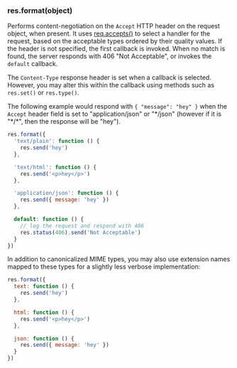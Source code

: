 <h3 id='res.format'>res.format(object)</h3>

Performs content-negotiation on the `Accept` HTTP header on the request object, when present.
It uses [req.accepts()](#req.accepts) to select a handler for the request, based on the acceptable
types ordered by their quality values. If the header is not specified, the first callback is invoked.
When no match is found, the server responds with 406 "Not Acceptable", or invokes the `default` callback.

The `Content-Type` response header is set when a callback is selected. However, you may alter
this within the callback using methods such as `res.set()` or `res.type()`.

The following example would respond with `{ "message": "hey" }` when the `Accept` header field is set
to "application/json" or "\*/json" (however if it is "\*/\*", then the response will be "hey").

```js
res.format({
  'text/plain': function () {
    res.send('hey')
  },

  'text/html': function () {
    res.send('<p>hey</p>')
  },

  'application/json': function () {
    res.send({ message: 'hey' })
  },

  default: function () {
    // log the request and respond with 406
    res.status(406).send('Not Acceptable')
  }
})
```

In addition to canonicalized MIME types, you may also use extension names mapped
to these types for a slightly less verbose implementation:

```js
res.format({
  text: function () {
    res.send('hey')
  },

  html: function () {
    res.send('<p>hey</p>')
  },

  json: function () {
    res.send({ message: 'hey' })
  }
})
```
